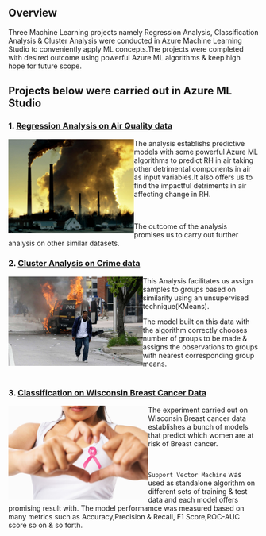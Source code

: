 
## Overview
Three Machine Learning projects namely Regression Analysis, Classification Analysis & Cluster Analysis  were conducted in Azure Machine Learning Studio to conveniently apply ML concepts.The projects were completed with desired outcome using powerful Azure ML algorithms & keep high hope for future scope.

## Projects below were carried out in Azure ML Studio

### 1. [Regression Analysis on Air Quality data](https://github.com/rakesh-upx/azure-ml)


<p align="center">
  <img src="airquality-regression-analysis/Air%20quality/177.ngsversion.1484334011811.adapt.1900.1.jpg",alt="neofetch" align="left" height="190px">
  </p>

The analysis establishs predictive models with some powerful Azure ML algorithms to predict RH in air taking other detrimental components in air as input variables.It also offers us to find the impactful detriments in air affecting change in RH.
<br/>
<br/>
<br/>

The outcome of the analysis promises us to carry out further analysis on other similar datasets.




### 2. [Cluster Analysis on Crime data](https://github.com/rakesh-upx/azure-ml/tree/master/crime-data-cluster-analysis)



<p align="center">
  <img src="crime-data-cluster-analysis/Images/baltimore-protest-27apr-police.jpg",alt="neofetch" align="left"
 height="180px">
  </p>
  
  
This Analysis facilitates us assign samples to groups based on similarity using an unsupervised technique(KMeans). 

The model built on this data with the algorithm correctly chooses number of groups to be made & assigns the observations to groups with nearest corresponding group means.
<br/>
<br/>


### 3. [Classification on Wisconsin Breast Cancer Data](https://github.com/rakesh-upx/azure-ml/tree/master/breast_cancer)



<p align="center">
<img src="breast_cancer/Breast_Cancer_Images/breast-cancer-in-women.jpg",alt="neofetch" align="left" 
height="190px">
</p>

  
   
The experiment carried out on Wisconsin Breast cancer data establishes a bunch of models that predict which women are at risk of Breast cancer.
  
  <br/>
  
`Support Vector Machine` was used as standalone algorithm on different sets of training & test data and each model offers promising result with.
The model performamce was measured based on many metrics such as Accuracy,Precision & Recall, F1 Score,ROC-AUC score so on & so forth.
  







